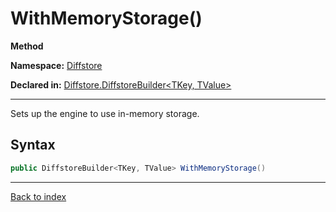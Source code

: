 # WithMemoryStorage()

**Method**

**Namespace:** [Diffstore](Diffstore.md)

**Declared in:** [Diffstore.DiffstoreBuilder<TKey, TValue>](Diffstore.DiffstoreBuilder{TKey,TValue}.md)

------



Sets up the engine to use in-memory storage.


## Syntax

```csharp
public DiffstoreBuilder<TKey, TValue> WithMemoryStorage()
```

------

[Back to index](index.md)